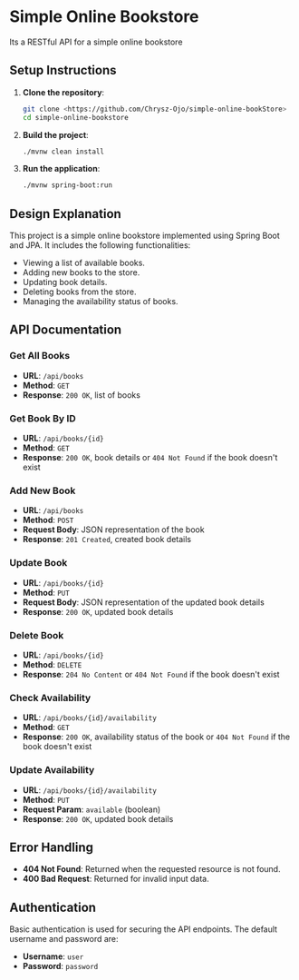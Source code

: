  # Simple Online Bookstore

Its a RESTful API for a simple online bookstore

## Setup Instructions

1. **Clone the repository**:
    ```bash
    git clone <https://github.com/Chrysz-Ojo/simple-online-bookStore>
    cd simple-online-bookstore
    ```

2. **Build the project**:
    ```bash
    ./mvnw clean install
    ```

3. **Run the application**:
    ```bash
    ./mvnw spring-boot:run
    ```

## Design Explanation

This project is a simple online bookstore implemented using Spring Boot and JPA. It includes the following functionalities:
- Viewing a list of available books.
- Adding new books to the store.
- Updating book details.
- Deleting books from the store.
- Managing the availability status of books.

## API Documentation

### Get All Books
- **URL**: `/api/books`
- **Method**: `GET`
- **Response**: `200 OK`, list of books

### Get Book By ID
- **URL**: `/api/books/{id}`
- **Method**: `GET`
- **Response**: `200 OK`, book details or `404 Not Found` if the book doesn't exist

### Add New Book
- **URL**: `/api/books`
- **Method**: `POST`
- **Request Body**: JSON representation of the book
- **Response**: `201 Created`, created book details

### Update Book
- **URL**: `/api/books/{id}`
- **Method**: `PUT`
- **Request Body**: JSON representation of the updated book details
- **Response**: `200 OK`, updated book details

### Delete Book
- **URL**: `/api/books/{id}`
- **Method**: `DELETE`
- **Response**: `204 No Content` or `404 Not Found` if the book doesn't exist

### Check Availability
- **URL**: `/api/books/{id}/availability`
- **Method**: `GET`
- **Response**: `200 OK`, availability status of the book or `404 Not Found` if the book doesn't exist

### Update Availability
- **URL**: `/api/books/{id}/availability`
- **Method**: `PUT`
- **Request Param**: `available` (boolean)
- **Response**: `200 OK`, updated book details

## Error Handling

- **404 Not Found**: Returned when the requested resource is not found.
- **400 Bad Request**: Returned for invalid input data.

## Authentication

Basic authentication is used for securing the API endpoints. The default username and password are:

- **Username**: `user`
- **Password**: `password`
